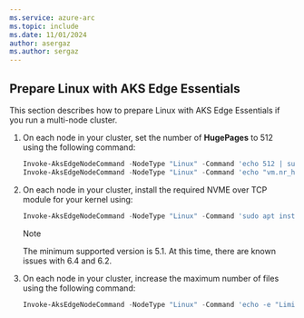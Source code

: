 ```yaml
---
ms.service: azure-arc
ms.topic: include
ms.date: 11/01/2024
author: asergaz
ms.author: sergaz
---
```


## Prepare Linux with AKS Edge Essentials

This section describes how to prepare Linux with AKS Edge Essentials if you run a multi-node cluster.

1. On each node in your cluster, set the number of **HugePages** to 512 using the following command:

   ```powershell
   Invoke-AksEdgeNodeCommand -NodeType "Linux" -Command 'echo 512 | sudo tee /sys/devices/system/node/node0/hugepages/hugepages-2048kB/nr_hugepages'
   Invoke-AksEdgeNodeCommand -NodeType "Linux" -Command 'echo "vm.nr_hugepages=512" | sudo tee /etc/sysctl.d/99-hugepages.conf'
   ```

1. On each node in your cluster, install the required NVME over TCP module for your kernel using:

   ```powershell
   Invoke-AksEdgeNodeCommand -NodeType "Linux" -Command 'sudo apt install linux-modules-extra-`uname -r`'
   ```

   > [!NOTE]
   > The minimum supported version is 5.1. At this time, there are known issues with 6.4 and 6.2.

1. On each node in your cluster, increase the maximum number of files using the following command:

   ```powershell
   Invoke-AksEdgeNodeCommand -NodeType "Linux" -Command 'echo -e "LimitNOFILE=1048576" | sudo tee -a /etc/systemd/system/containerd.service.d/override.conf'
   ```